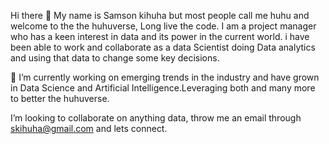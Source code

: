 Hi there 👋 My name is Samson kihuha but most people call me huhu and welcome to the the huhuverse, Long live the code. I am a project manager who has a keen interest in data and its power in the current world. i have been able to work and collaborate as a data Scientist doing Data analytics and using that data to change some key decisions.

🔭 I’m currently working on emerging trends in the industry and have grown in Data Science and Artificial Intelligence.Leveraging both and many more to better the huhuverse.

I’m looking to collaborate on anything data, throw me an email through skihuha@gmail.com and lets connect.

